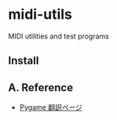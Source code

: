 # midi-utils

MIDI utilities and test programs

## Install



## A. Reference

* [Pygame 翻訳ページ](http://westplain.sakuraweb.com/translate/pygame/)
